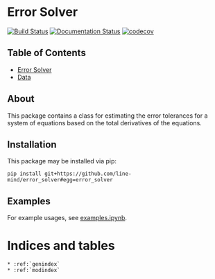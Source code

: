 # Error Solver

[![Build Status](https://travis-ci.com/line-mind/error_solver.svg?branch=master)](https://travis-ci.com/line-mind/error_solver)
[![Documentation Status](https://readthedocs.org/projects/error-solver/badge/?version=latest)](https://error-solver.readthedocs.io/en/latest/?badge=latest)
[![codecov](https://codecov.io/gh/line-mind/error_solver/branch/master/graph/badge.svg)](https://codecov.io/gh/line-mind/error_solver)

## Table of Contents

* [Error Solver](error_solver.rst)
* [Data](data.rst)

## About

This package contains a class for estimating the error tolerances for
a system of equations based on the total derivatives of the equations.

## Installation

This package may be installed via pip:

```
pip install git+https://github.com/line-mind/error_solver#egg=error_solver
```

## Examples

For example usages, see [examples.ipynb](examples.ipynb).


# Indices and tables

```eval_rst
* :ref:`genindex`
* :ref:`modindex`
```